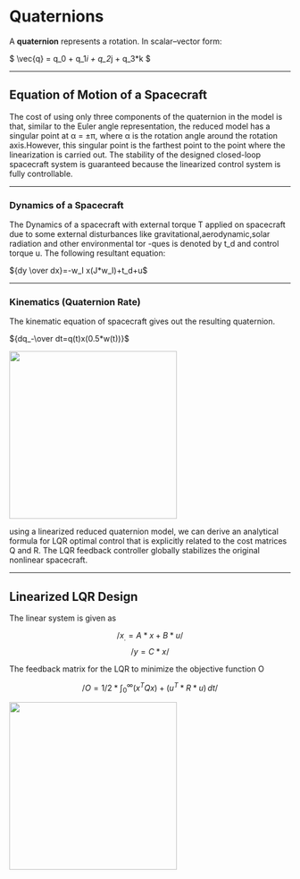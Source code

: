 # Quaternions

A **quaternion** represents a rotation. In scalar–vector form:

$
\vec{q} = q_0 + q_1*i + q_2*j + q_3*k
$

---

## Equation of Motion of a Spacecraft

The cost of using only three components of the quaternion in the model is that, similar to the Euler angle representation, the reduced model has a singular point at α = ±π, where α is the rotation angle around the rotation axis.However,
this singular point is the farthest point to the point where the linearization is carried out. The stability of the designed closed-loop spacecraft system is guaranteed because the linearized control system is fully controllable.

---

### Dynamics of a Spacecraft

The Dynamics of a spacecraft with external torque T applied on spacecraft due to some external disturbances like gravitational,aerodynamic,solar radiation and other environmental tor -ques is denoted by t_d and control torque u.
The following resultant equation:

${dy \over dx}=-w_I x(J*w_I)+t_d+u$

---

### Kinematics (Quaternion Rate)

The kinematic equation of spacecraft gives out the resulting quaternion. 

${dq_-\over dt=q(t)x(0.5*w(t))}$

<img src="images/Dynamics.png" width="300" />

using a linearized reduced quaternion model, we can derive an analytical formula for LQR optimal control that is explicitly related to the cost matrices Q and R. The LQR feedback controller globally stabilizes the original nonlinear spacecraft.

---

## Linearized LQR Design

The linear system is given as 

$$/x_.=A*x+B*u/$$ 
$$/y=C*x/$$ 

The feedback matrix for the LQR to minimize the objective function O

$$/O=1/2*\int_0^\infty (x^TQx)+(u^T*R*u)\,dt/$$

<img src="images\control.png" width="300" />
